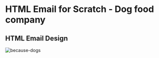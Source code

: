# HTML Email for Scratch - Dog food company
## HTML Email Design 
![because-dogs](https://user-images.githubusercontent.com/21085178/138365130-64809dc2-4f50-4864-878c-832c6023669b.png)
